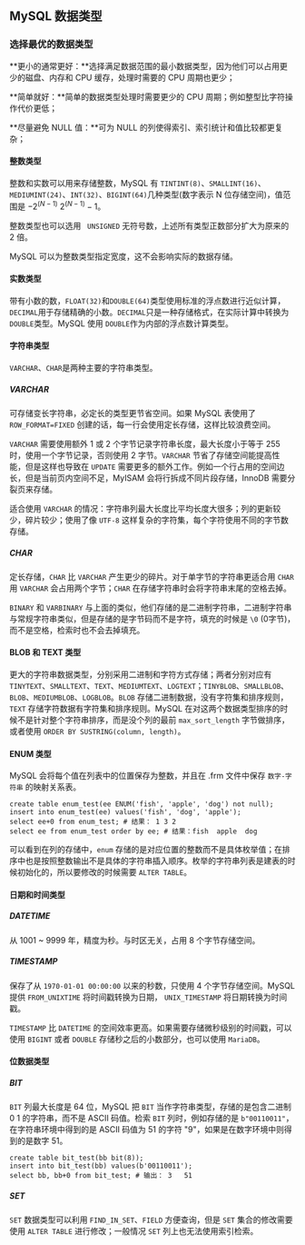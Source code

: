 ## MySQL 数据类型

### 选择最优的数据类型

**更小的通常更好：**选择满足数据范围的最小数据类型，因为他们可以占用更少的磁盘、内存和 CPU 缓存，处理时需要的 CPU 周期也更少；

**简单就好：**简单的数据类型处理时需要更少的 CPU 周期；例如整型比字符操作代价更低；

**尽量避免 NULL 值：**可为 NULL 的列使得索引、索引统计和值比较都更复杂；

#### 整数类型

整数和实数可以用来存储整数，MySQL 有 `TINTINT(8)`、`SMALLINT(16)`、`MEDIUMINT(24)`、`INT(32)`、`BIGINT(64)`几种类型(数字表示 N 位存储空间)，值范围是 $-2^(N-1)~2^(N-1)-1$。

整数类型也可以选用 ` UNSIGNED` 无符号数，上述所有类型正数部分扩大为原来的 2 倍。

MySQL 可以为整数类型指定宽度，这不会影响实际的数据存储。

#### 实数类型

带有小数的数，`FLOAT(32)`和`DOUBLE(64)`类型使用标准的浮点数进行近似计算，`DECIMAL`用于存储精确的小数。`DECIMAL`只是一种存储格式，在实际计算中转换为 `DOUBLE`类型。MySQL 使用 `DOUBLE`作为内部的浮点数计算类型。

#### 字符串类型

`VARCHAR`、`CHAR`是两种主要的字符串类型。

##### VARCHAR

可存储变长字符串，必定长的类型更节省空间。如果 MySQL 表使用了 `ROW_FORMAT=FIXED` 创建的话，每一行会使用定长存储，这样比较浪费空间。

`VARCHAR` 需要使用额外 1 或 2 个字节记录字符串长度，最大长度小于等于 255 时，使用一个字节记录，否则使用 2 字节。`VARCHAR` 节省了存储空间能提高性能，但是这样也导致在 `UPDATE` 需要更多的额外工作。例如一个行占用的空间边长，但是当前页内空间不足，MyISAM 会将行拆成不同片段存储，InnoDB 需要分裂页来存储。

适合使用 `VARCHAR` 的情况：字符串列最大长度比平均长度大很多；列的更新较少，碎片较少；使用了像 `UTF-8` 这样复杂的字符集，每个字符使用不同的字节数存储。

##### CHAR

定长存储，`CHAR` 比 `VARCHAR` 产生更少的碎片。对于单字节的字符串更适合用 `CHAR` 用 `VARCHAR` 会占用两个字节；`CHAR` 在存储字符串时会将字符串末尾的空格去掉。

`BINARY` 和 `VARBINARY` 与上面的类似，他们存储的是二进制字符串，二进制字符串与常规字符串类似，但是存储的是字节码而不是字符，填充的时候是 `\0` (0字节)，而不是空格，检索时也不会去掉填充。

#### BLOB 和 TEXT 类型

更大的字符串数据类型，分别采用二进制和字符方式存储；两者分别对应有 `TINYTEXT`、`SMALLTEXT`、`TEXT`、`MEDIUMTEXT`、`LOGTEXT`；`TINYBLOB`、`SMALLBLOB`、`BLOB`、`MEDIUMBLOB`、`LOGBLOB`。`BLOB` 存储二进制数据，没有字符集和排序规则， `TEXT` 存储字符数据有字符集和排序规则。MySQL 在对这两个数据类型排序的时候不是针对整个字符串排序，而是没个列的最前 `max_sort_length` 字节做排序，或者使用 `ORDER BY SUSTRING(column, length)`。

#### ENUM 类型

MySQL 会将每个值在列表中的位置保存为整数，并且在 .frm 文件中保存 `数字-字符串` 的映射关系表。

```mysql
create table enum_test(ee ENUM('fish', 'apple', 'dog') not null);
insert into enum_test(ee) values('fish', 'dog', 'apple');
select ee+0 from enum_test; # 结果： 1 3 2
select ee from enum_test order by ee; # 结果：fish  apple  dog
```

可以看到在列的存储中，`enum` 存储的是对应位置的整数而不是具体枚举值；在排序中也是按照整数输出不是具体的字符串插入顺序。枚举的字符串列表是建表的时候初始化的，所以要修改的时候需要 `ALTER TABLE`。

#### 日期和时间类型

##### DATETIME

从 1001 ~ 9999 年，精度为秒。与时区无关，占用 8 个字节存储空间。

##### TIMESTAMP

保存了从 `1970-01-01 00:00:00` 以来的秒数，只使用 4 个字节存储空间。MySQL 提供 `FROM_UNIXTIME` 将时间戳转换为日期， `UNIX_TIMESTAMP`  将日期转换为时间戳。

`TIMESTAMP` 比 `DATETIME` 的空间效率更高。如果需要存储微秒级别的时间戳，可以使用 `BIGINT` 或者 `DOUBLE` 存储秒之后的小数部分，也可以使用 `MariaDB`。

#### 位数据类型

##### BIT

`BIT` 列最大长度是 64 位，MySQL 把 `BIT` 当作字符串类型，存储的是包含二进制 0 1 的字符串，而不是 ASCII 码值。检索 `BIT` 列时，例如存储的是 `b"00110011"`，在字符串环境中得到的是 ASCII 码值为 51 的字符  "9"，如果是在数字环境中则得到的是数字 51。

```mysql
create table bit_test(bb bit(8));
insert into bit_test(bb) values(b'00110011');
select bb, bb+0 from bit_test; # 输出： 3   51
```

##### SET

`SET` 数据类型可以利用 `FIND_IN_SET`、`FIELD` 方便查询，但是 `SET` 集合的修改需要使用 `ALTER TABLE` 进行修改；一般情况 `SET` 列上也无法使用索引检索。